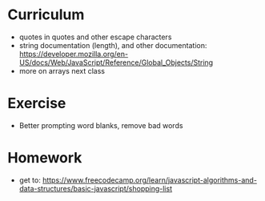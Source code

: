 # Curriculum

- quotes in quotes and other escape characters
- string documentation (length), and other documentation: https://developer.mozilla.org/en-US/docs/Web/JavaScript/Reference/Global_Objects/String
- more on arrays next class

# Exercise 
- Better prompting word blanks, remove bad words

# Homework

- get to: https://www.freecodecamp.org/learn/javascript-algorithms-and-data-structures/basic-javascript/shopping-list